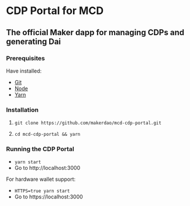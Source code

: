 # CDP Portal for MCD

## The official Maker dapp for managing CDPs and generating Dai

### Prerequisites

Have installed:

- [Git](https://git-scm.com/downloads)
- [Node](https://nodejs.org/en/download/)
- [Yarn](https://yarnpkg.com/lang/en/docs/install/)

### Installation

1. `git clone https://github.com/makerdao/mcd-cdp-portal.git`

2. `cd mcd-cdp-portal && yarn`

### Running the CDP Portal

- `yarn start`
- Go to http://localhost:3000

For hardware wallet support:

- `HTTPS=true yarn start`
- Go to https://localhost:3000
